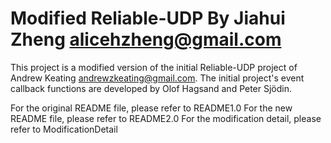# Modified Reliable-UDP By Jiahui Zheng <alicehzheng@gmail.com>

This project is a modified version of the initial Reliable-UDP project of Andrew Keating <andrewzkeating@gmail.com>. 
The initial project's event callback functions are developed by Olof Hagsand and Peter Sjödin.

For the original README file, please refer to README1.0
For the new README file, please refer to README2.0
For the modification detail, please refer to ModificationDetail 
